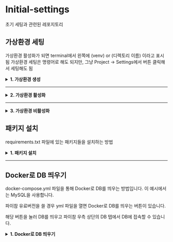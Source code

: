 # Initial-settings

초기 세팅과 관련된 레포지토리

## 가상환경 세팅

가상환경 활성화가 되면 terminal에서 왼쪽에 (venv) or (디렉토리 이름) 이라고 표시됨
가상환경 세팅은 명령어로 해도 되지만, 그냥 Project -> Settings에서 버튼 클릭해서 세팅해도 됨

<details>
<summary><strong>1. 가상환경 생성</strong></summary>

![image](https://github.com/user-attachments/assets/6bf7d783-dce9-42c6-82c0-b5de8f7fde91)

- 파이썬 가상환경 생성

  ```bash
  python -m venv .venv
  ```

- conda 가상환경 생성
  ```bash
  conda create -n venv python=3.10
  ```

</details>

---

<details>
<summary><strong>2. 가상환경 활성화</strong></summary>

- 파이썬 가상환경 활성화

  ```bash
  source .venv/bin/activate
  ```

- conda 가상환경 활성화
  ```bash
  conda activate venv
  ```

</details>

---

<details>
<summary><strong>3. 가상환경 비활성화</strong></summary>

- 파이썬 가상환경 비활성화

  ```bash
  deactivate
  ```

- conda 가상환경 비활성화
  ```bash
  conda deactivate
  ```

<br>

</details>

## 패키지 설치

requirements.txt 파일에 있는 패키지들을 설치하는 방법

<details>
<summary><strong>1. 패키지 설치</strong></summary>

```bash
  pip install -r requirements.txt
```

</details>

---

## Docker로 DB 띄우기

docker-compose.yml 파일을 통해 Docker로 DB를 띄우는 방법입니다.
이 예시에서는 MySQL을 사용합니다.

파이참 유료버전을 쓸 경우 yml 파일을 열면 Docker로 DB를 띄우는 버튼이 있습니다.

해당 버튼을 눌러 DB를 띄우고 파이참 우측 상단의 DB 탭에서 DB에 접속할 수 있습니다.

<details>
<summary><strong>1. Docker로 DB 띄우기</strong></summary>

- Docker로 DB 띄우기
  ```bash
  docker compose up -d
  ```
- Docker로 DB 중지하기
  ````bash
    docker compose down
    ```
  </details>
  ````

<br>

## Django 프로젝트 생성

<details>
<summary><strong>1. Django 프로젝트 생성</strong></summary>

- Django 프로젝트 생성
  ```bash
  django-admin startproject config .
  ```
- Django 앱 생성
  ````bash
    python manage.py startapp app_name
    ```
  </details>
  ````

---

<details>
<summary><strong>2. Django 프로젝트 실행</strong></summary>

- Django 프로젝트 마이그레이션

  ```bash
  python manage.py migrate
  ```

- Django 프로젝트 실행
  ```bash
  python manage.py runserver
  ```

</details>
